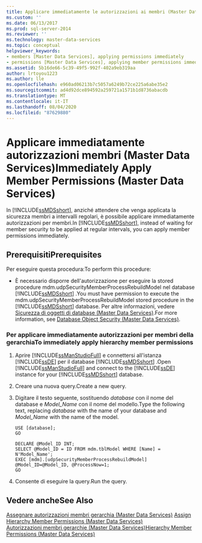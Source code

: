 ```yaml
---
title: Applicare immediatamente le autorizzazioni ai membri (Master Data Services) | Microsoft Docs
ms.custom: ''
ms.date: 06/13/2017
ms.prod: sql-server-2014
ms.reviewer: ''
ms.technology: master-data-services
ms.topic: conceptual
helpviewer_keywords:
- members [Master Data Services], applying permissions immediately
- permissions [Master Data Services], applying member permissions immediately
ms.assetid: 5b16de66-5c39-49f5-992f-402a9eb319aa
author: lrtoyou1223
ms.author: lle
ms.openlocfilehash: e960ad06213b7c5057a6249b72ce225a6abe35e2
ms.sourcegitcommit: ad4d92dce894592a259721a1571b1d8736abacdb
ms.translationtype: MT
ms.contentlocale: it-IT
ms.lasthandoff: 08/04/2020
ms.locfileid: "87629880"
---
```

# <a name="immediately-apply-member-permissions-master-data-services"></a><span data-ttu-id="c9be7-102">Applicare immediatamente autorizzazioni membri (Master Data Services)</span><span class="sxs-lookup"><span data-stu-id="c9be7-102">Immediately Apply Member Permissions (Master Data Services)</span></span>
  <span data-ttu-id="c9be7-103">In [!INCLUDE[ssMDSshort](../includes/ssmdsshort-md.md)], anziché attendere che venga applicata la sicurezza membri a intervalli regolari, è possibile applicare immediatamente autorizzazioni per membri.</span><span class="sxs-lookup"><span data-stu-id="c9be7-103">In [!INCLUDE[ssMDSshort](../includes/ssmdsshort-md.md)], instead of waiting for member security to be applied at regular intervals, you can apply member permissions immediately.</span></span>  
  
## <a name="prerequisites"></a><span data-ttu-id="c9be7-104">Prerequisiti</span><span class="sxs-lookup"><span data-stu-id="c9be7-104">Prerequisites</span></span>  
 <span data-ttu-id="c9be7-105">Per eseguire questa procedura:</span><span class="sxs-lookup"><span data-stu-id="c9be7-105">To perform this procedure:</span></span>  
  
-   <span data-ttu-id="c9be7-106">È necessario disporre dell'autorizzazione per eseguire la stored procedure mdm.udpSecurityMemberProcessRebuildModel nel database [!INCLUDE[ssMDSshort](../includes/ssmdsshort-md.md)] .</span><span class="sxs-lookup"><span data-stu-id="c9be7-106">You must have permission to execute the mdm.udpSecurityMemberProcessRebuildModel stored procedure in the [!INCLUDE[ssMDSshort](../includes/ssmdsshort-md.md)] database.</span></span> <span data-ttu-id="c9be7-107">Per altre informazioni, vedere [Sicurezza di oggetti di database &#40;Master Data Services&#41;](database-object-security-master-data-services.md).</span><span class="sxs-lookup"><span data-stu-id="c9be7-107">For more information, see [Database Object Security &#40;Master Data Services&#41;](database-object-security-master-data-services.md).</span></span>  
  
### <a name="to-immediately-apply-hierarchy-member-permissions"></a><span data-ttu-id="c9be7-108">Per applicare immediatamente autorizzazioni per membri della gerarchia</span><span class="sxs-lookup"><span data-stu-id="c9be7-108">To immediately apply hierarchy member permissions</span></span>  
  
1.  <span data-ttu-id="c9be7-109">Aprire [!INCLUDE[ssManStudioFull](../includes/ssmanstudiofull-md.md)] e connettersi all'istanza [!INCLUDE[ssDE](../includes/ssde-md.md)] per il database [!INCLUDE[ssMDSshort](../includes/ssmdsshort-md.md)] .</span><span class="sxs-lookup"><span data-stu-id="c9be7-109">Open [!INCLUDE[ssManStudioFull](../includes/ssmanstudiofull-md.md)] and connect to the [!INCLUDE[ssDE](../includes/ssde-md.md)] instance for your [!INCLUDE[ssMDSshort](../includes/ssmdsshort-md.md)] database.</span></span>  
  
2.  <span data-ttu-id="c9be7-110">Creare una nuova query.</span><span class="sxs-lookup"><span data-stu-id="c9be7-110">Create a new query.</span></span>  
  
3.  <span data-ttu-id="c9be7-111">Digitare il testo seguente, sostituendo *database* con il nome del database e *Model_Name* con il nome del modello.</span><span class="sxs-lookup"><span data-stu-id="c9be7-111">Type the following text, replacing *database* with the name of your database and *Model_Name* with the name of the model.</span></span>  
  
    ```  
    USE [database];  
    GO  
  
    DECLARE @Model_ID INT;  
    SELECT @Model_ID = ID FROM mdm.tblModel WHERE [Name] = N'Model_Name';  
    EXEC [mdm].[udpSecurityMemberProcessRebuildModel] @Model_ID=@Model_ID, @ProcessNow=1;  
    GO  
    ```  
  
4.  <span data-ttu-id="c9be7-112">Consente di eseguire la query.</span><span class="sxs-lookup"><span data-stu-id="c9be7-112">Run the query.</span></span>  
  
## <a name="see-also"></a><span data-ttu-id="c9be7-113">Vedere anche</span><span class="sxs-lookup"><span data-stu-id="c9be7-113">See Also</span></span>  
 <span data-ttu-id="c9be7-114">[Assegnare autorizzazioni membri gerarchia &#40;Master Data Services&#41;](../../2014/master-data-services/assign-hierarchy-member-permissions-master-data-services.md) </span><span class="sxs-lookup"><span data-stu-id="c9be7-114">[Assign Hierarchy Member Permissions &#40;Master Data Services&#41;](../../2014/master-data-services/assign-hierarchy-member-permissions-master-data-services.md) </span></span>  
 [<span data-ttu-id="c9be7-115">Autorizzazioni membri gerarchie &#40;Master Data Services&#41;</span><span class="sxs-lookup"><span data-stu-id="c9be7-115">Hierarchy Member Permissions &#40;Master Data Services&#41;</span></span>](../../2014/master-data-services/hierarchy-member-permissions-master-data-services.md)  
  
  
